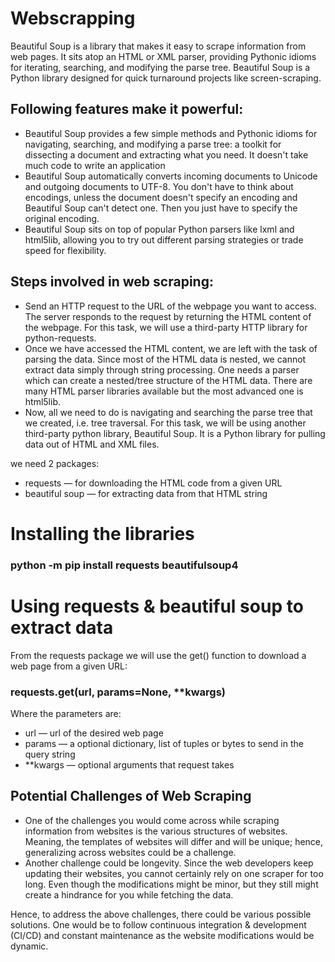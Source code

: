 # Webscrapping
Beautiful Soup is a library that makes it easy to scrape information from web pages. It sits atop an HTML or XML parser, providing Pythonic idioms for iterating, searching, and modifying the parse tree.
Beautiful Soup is a Python library designed for quick turnaround projects like screen-scraping. 

## Following features make it powerful:

* Beautiful Soup provides a few simple methods and Pythonic idioms for navigating, searching, and modifying a parse tree: a toolkit for dissecting a document and extracting what you need. It doesn't take much code to write an application
* Beautiful Soup automatically converts incoming documents to Unicode and outgoing documents to UTF-8. You don't have to think about encodings, unless the document doesn't specify an encoding and Beautiful Soup can't detect one. Then you just have to specify the original encoding.
* Beautiful Soup sits on top of popular Python parsers like lxml and html5lib, allowing you to try out different parsing strategies or trade speed for flexibility.

## Steps involved in web scraping:
* Send an HTTP request to the URL of the webpage you want to access. The server responds to the request by returning the HTML content of the webpage. For this task, we will use a third-party HTTP library for python-requests.
* Once we have accessed the HTML content, we are left with the task of parsing the data. Since most of the HTML data is nested, we cannot extract data simply through string processing. One needs a parser which can create a nested/tree structure of the HTML data. There are many HTML parser libraries available but the most advanced one is html5lib.
* Now, all we need to do is navigating and searching the parse tree that we created, i.e. tree traversal. For this task, we will be using another third-party python library, Beautiful Soup. It is a Python library for pulling data out of HTML and XML files.

we need 2 packages:
* requests — for downloading the HTML code from a given URL
* beautiful soup — for extracting data from that HTML string

# Installing the libraries
### python -m pip install requests beautifulsoup4

# Using requests & beautiful soup to extract data
From the requests package we will use the get() function to download a web page from a given URL:
### requests.get(url, params=None, **kwargs)

Where the parameters are:
* url — url of the desired web page
* params — a optional dictionary, list of tuples or bytes to send in the query string
* **kwargs — optional arguments that request takes

## Potential Challenges of Web Scraping
* One of the challenges you would come across while scraping information from websites is the various structures of websites. Meaning, the templates of websites will differ and will be unique; hence, generalizing across websites could be a challenge.
* Another challenge could be longevity. Since the web developers keep updating their websites, you cannot certainly rely on one scraper for too long. Even though the modifications might be minor, but they still might create a hindrance for you while fetching the data.

Hence, to address the above challenges, there could be various possible solutions. One would be to follow continuous integration & development (CI/CD) and constant maintenance as the website modifications would be dynamic.
